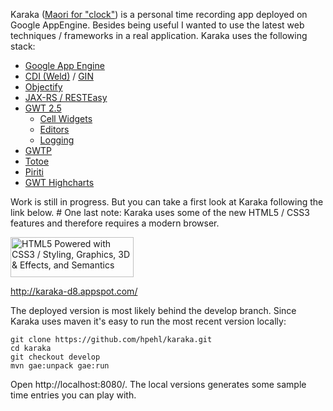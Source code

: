 Karaka ([Maori for "clock"](http://maoridictionary.co.nz/index.cfm?dictionaryKeywords=clock)) is a personal time recording app deployed on Google AppEngine. Besides being useful I wanted to use the latest web techniques / frameworks in a real application. Karaka uses the following stack:
* [Google App Engine](http://code.google.com/appengine/)
* [CDI (Weld)](http://seamframework.org/Weld) / [GIN](http://code.google.com/p/google-gin/)
* [Objectify](http://code.google.com/p/objectify-appengine/)
* [JAX-RS / RESTEasy](http://www.jboss.org/resteasy)
* [GWT 2.5](http://code.google.com/webtoolkit/) 
  * [Cell Widgets](http://code.google.com/webtoolkit/doc/latest/DevGuideUiCellWidgets.html)
  * [Editors](http://code.google.com/intl/de-DE/webtoolkit/doc/latest/DevGuideUiEditors.html)
  * [Logging](http://code.google.com/webtoolkit/doc/latest/DevGuideLogging.html)
* [GWTP](http://code.google.com/p/gwt-platform/)
* [Totoe](http://hpehl.github.com/totoe/)
* [Piriti](http://hpehl.github.com/piriti/)
* [GWT Highcharts](http://www.moxiegroup.com/moxieapps/gwt-highcharts/)

Work is still in progress. But you can take a first look at Karaka following the link below. #
One last note: Karaka uses some of the new HTML5 / CSS3 features and therefore requires a modern browser. 

<a href="http://www.w3.org/html/logo/"><img src="http://www.w3.org/html/logo/badge/html5-badge-h-css3-graphics-semantics.png" width="197" height="64" title="HTML5 Powered with CSS3 / Styling, Graphics, 3D & Effects, and Semantics"/></a>

http://karaka-d8.appspot.com/

The deployed version is most likely behind the develop branch. Since Karaka uses maven it's easy to run the most recent version locally:
```
git clone https://github.com/hpehl/karaka.git
cd karaka
git checkout develop
mvn gae:unpack gae:run
```
Open http://localhost:8080/. The local versions generates some sample time entries you can play with.